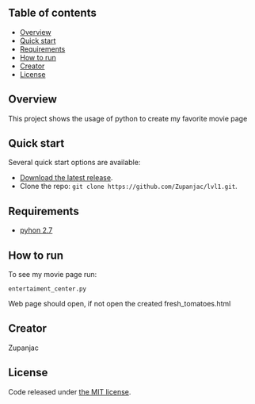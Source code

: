 ## Table of contents
* [Overview](#overview)
* [Quick start](#quick-start)
* [Requirements](#requirements)
* [How to run](#how-to-run)
* [Creator](#creator)
* [License](#license)

## Overview

This project shows the usage of python to create my favorite movie page

## Quick start

Several quick start options are available:

* [Download the latest release](https://github.com/Zupanjac/lvl1/archive/master.zip).
* Clone the repo: `git clone https://github.com/Zupanjac/lvl1.git`.

## Requirements
* [pyhon 2.7](https://www.python.org/downloads/)

## How to run
To see my movie page run:

  `entertaiment_center.py`

Web page should open, if not open the created fresh_tomatoes.html

## Creator
Zupanjac

## License

Code released under [the MIT license](https://github.com/twbs/bootstrap/blob/master/LICENSE).
